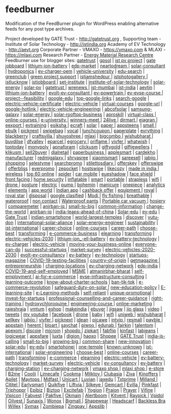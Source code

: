 # feedburner
Modification of the FeedBurner plugin for WordPress enabling alternative feeds for any post type archives.

Project developed by GATE Trust - http://gatetrust.org , 
Supporting team - Institute of Solar Technology - http://istindia.org 
Academy of EV Technology - http://aevt.org 
Corporate Partner - VMAXO - https://vmaxo.com & MLAXI - https://mlaxi.com
Research Partner - <a href="https://emrdc.org">Energy Material Research Centre</a>
Feedburner use for blogger sites:
<a href="https://gatetrust.blogspot.com/">gatetrust</a> | 
<a href="https://gpsol.blogspot.com/">gpsol</a> | 
<a href="https://istpvproject.blogspot.com/">ist pv project</a> | 
<a href="https://gatejobboard.blogspot.com/">gate jobboard</a> | 
<a href="https://lithium-ion-battery-university.blogspot.com/">lithium-ion-battery</a> | 
<a href="https://edp-market-research.blogspot.com/">edp-market</a> | 
<a href="https://neartodream.blogspot.com/">neartodream	</a> | 
<a href="https://solar-consultant.blogspot.com/">solar-consultant</a> | 
<a href="https://hydroponics-agri-research-training.blogspot.com/">hydroponics</a> | 
<a href="https://ev-charger-oem.blogspot.com/">ev-charger-oem</a> | 
<a href="https://electric-vehicle-university.blogspot.com/">vehicle-university</a> | 
<a href="https://edu-search-engine.blogspot.com/">edu-search</a> | 
<a href="https://greenclubi.blogspot.com/">greenclub</a> | 
<a href="https://greenprojectsupport.blogspot.com/">green project support</a> | 
<a href="https://istjamshedpur.blogspot.com/">istjamshedpur	</a> | 
<a href="https://istphotogallery.blogspot.com/">istphotogallery	</a> | 
<a href="https://istlucknow.blogspot.com/">istlucknow</a> | 
<a href="https://istjobboard.blogspot.com/">istjobboard	</a> | 
<a href="https://set-institute.blogspot.com/">set-institute</a> | 
<a href="https://institute-of-solar-technology.blogspot.com/">institute-of-solar-technology</a> | 
<a href="https://solar-energy-training.blogspot.com/">solar-energy</a> | 
<a href="https://installing-solar-pv.blogspot.com/">solar-pv</a> | 
<a href="https://swa-gatetrust.blogspot.com/">gatetrust	</a> | 
<a href="https://wrenews.blogspot.com/">wrenews	</a> | 
<a href="https://ist-mumbai.blogspot.com/">ist-mumbai</a> | 
<a href="https://ist-india.blogspot.com/">ist-india</a> | 
<a href="https://aevtin.blogspot.com/">	aevtin</a> | 
<a href="https://lithium-ion-battery-consultancy.blogspot.com/">lithium-ion-battery</a> | 
<a href="https://evolt-ev-consultant.blogspot.com/">evolt-ev-consultant	</a> | 
<a href="https://ev-powertrain.blogspot.com/">ev-powertrain	</a> | 
<a href="https://ev-evse-course.blogspot.com/">	ev-evse-course	</a> | 
<a href="https://project--feasibility-report.blogspot.com/">project--feasibility</a> | 
<a href="https://google-edu2020.blogspot.com/">	google-edu</a> | 
<a href="https://top-google-links.blogspot.com/">top-google-links</a> | 
<a href="https://search-google-news.blogspot.com/">search-google</a> | 
<a href="https://electric-vehicle-certificate.blogspot.com/">electric-vehicle-certificate</a> | 
<a href="https://electric-vehicle-training-courses.blogspot.com/">electric-vehicle</a> | 
<a href="https://free-virtual-courses-2020.blogspot.com/">virtual-courses</a> | 
<a href="https://google-url-link.blogspot.com/">google-url</a> | 
<a href="https://google-hotlink.blogspot.com/">	google-hotlink	</a> | 
<a href="https://electric-vehicle-engineeringi-inst.blogspot.com/">electric-vehicle-engineeringi</a> | 
<a href="https://abcofsolarindia.blogspot.com/">abcofsolar</a> | 
<a href="https://samsung-galaxy-2020.blogspot.com/">samsung-galaxy</a> | 
<a href="https://solar-energy-online-course.blogspot.com/">solar-energy	</a> | 
<a href="https://solar-rooftop-business-course.blogspot.com/">solar-rooftop-business</a> | 
<a href="https://aproskill.blogspot.com/">aproskill</a> | 
<a href="https://virtual-class-learning.blogspot.com/">	virtual-class	</a> | 
<a href="https://online-courses-2020.blogspot.com/">online-courses	</a> | 
<a href="https://e-university-edu.blogspot.com/">e-university	</a> | 
<a href="https://winners-meet.blogspot.com/">winners-meet	</a> | 
<a href="https://24livesamachar.blogspot.com/">	24live	</a> | 
<a href="https://dirmart.blogspot.com/">dirmart	</a> | 
<a href="https://ejagranexpress.blogspot.com/">	ejagran	</a> | 
<a href="https://eexportersindia.blogspot.com/">eexport	</a> | 
<a href="https://evtrainingcourses.blogspot.com/">evtraining</a> | 
<a href="https://esikshamission.blogspot.com/">	esiksha	</a> | 
<a href="https://ecraftguru.blogspot.com/">ecraft</a> | 
<a href="https://solartrainingmission.blogspot.com/">solar</a> | 
<a href="https://paperplatemakingmachinery.blogspot.com/">paper	</a> | 
<a href="https://appsteens.blogspot.com/">appsteens</a> | 
<a href="https://smallmediumbusinessindia.blogspot.com/">small	</a> | 
<a href="https://ebulkorder.blogspot.com/">ebulk</a> | 
<a href="https://picknext.blogspot.com/">picknext</a> | 
<a href="https://swipebag.blogspot.com/">swipebag</a> | 
<a href="https://vocal-forlocal.blogspot.com/">	vocal</a> | 
<a href="https://lunchcoupon.blogspot.com/">lunchcoupon	</a> | 
<a href="https://paperplatemachinekolkata.blogspot.com/">paperplate</a> | 
<a href="https://everythingbuyon.blogspot.com/">evrything</a> | 
<a href="https://blackberryevolve.blogspot.com/">blackberry</a> | 
<a href="https://craftsvila.blogspot.com/">craftsvilla	</a> | 
<a href="https://shuvoshreeboutique.blogspot.com/">shuvoshree	</a> | 
<a href="https://mlaxi.blogspot.com/">mlaxi</a> | 
<a href="https://bigcombooffers.blogspot.com/">bigcombo	</a> | 
<a href="https://wishubharat.blogspot.com/">wishubharat	</a> | 
<a href="https://buydilse.blogspot.com/">buydilse</a> | 
<a href="https://dfvalley.blogspot.com/">dfvalley</a> | 
<a href="https://eparcel.blogspot.com/">eparcel	</a> | 
<a href="https://egroceryhub.blogspot.com/">egrocery	</a> | 
<a href="https://oriflamekart.blogspot.com/">oriflame	</a> | 
<a href="https://vivfer.blogspot.com/">	vivfer	</a> | 
<a href="https://whatwish.blogspot.com/">whatwish</a> | 
<a href="https://toptodaysoffer.blogspot.com/">	toptoday</a> | 
<a href="https://monypoly.blogspot.com/">monypoly</a> | 
<a href="https://apnaforam.blogspot.com/">apnaforam</a> | 
<a href="https://clickusm.blogspot.com/">clickusm</a> | 
<a href="https://giftygold.blogspot.com/">giftygold</a> | 
<a href="https://giftygoldjewellers.blogspot.com/">giftjewellers</a> | 
<a href="https://klikusm.blogspot.com/">klikusm	</a> | 
<a href="https://sell2buyer.blogspot.com/">sell2buyer</a> | 
<a href="https://dialretail.blogspot.com/">dialretail</a> | 
<a href="https://paperplatemakingbusiness.blogspot.com/">paperbusiness	</a> | 
<a href="https://applesmartphonegalaxy.blogspot.com/">applesmart</a> | 
<a href="https://cardekhozone.blogspot.com/">cardekho</a> | 
<a href="https://manufacturerfarmhouse.blogspot.com/">manufacturer</a> | 
<a href="https://redmigalaxy.blogspot.com/">redmigalaxy	</a> | 
<a href="http://shryasreetextileco.blogspot.com/">shryasree</a> | 
<a href="https://xiaomismartphonegalaxy.blogspot.com/">	xiaomismart</a> | 
<a href="http://sareesell.blogspot.com/">sareesell</a> | 
<a href="https://jabjio.blogspot.com/">	jabjio	</a> | 
<a href="https://shoppingstylenus.blogspot.com/	">shopping</a> | 
<a href="https://selestyme.blogspot.com/">selestyme</a> | 
<a href="https://searchpromocodes.blogspot.com/">searchpromo</a> | 
<a href="https://stilettosdiary.blogspot.com/">	stilettosdiary	</a> | 
<a href="https://offerskey.blogspot.com/">offerskey</a> | 
<a href="https://offer-swipe.blogspot.com/">offerswipe</a> | 
<a href="https://offerbliss.blogspot.com/">offerbliss</a> | 
<a href="https://everpromo.blogspot.com/">everpromo</a> | 
<a href="https://zepocket.blogspot.com/	">zepocket</a> | 
<a href="https://hostswipe.blogspot.com/">hostswipe</a> | 
<a href="https://likecozy.blogspot.com/	">likecozy</a> | 
<a href="https://made-in-india-smartphones.blogspot.com/">made in india	</a> | 
<a href="https://wireless-phone-chargers.blogspot.com/">wireless</a> | 
<a href="https://top-60-online-shopping-india.blogspot.com/">top 60 online</a> | 
<a href="https://spider-nail-gel.blogspot.com/">spider</a> | 
<a href="https://car-mobile-phone-holder.blogspot.com/">car mobile</a> | 
<a href="https://eyeshadow-stamp.blogspot.com/">eueshadow</a> | 
<a href="https://face-shield-mask.blogspot.com/">face shield</a> | 
<a href="https://front-facing-baby-carrier.blogspot.com/">front facing	</a> | 
<a href="https://home-security-ip-camera.blogspot.com/">home security</a> | 
<a href="https://inflatable-pet-collars.blogspot.com/">	inflatable</a> | 
<a href="https://smartphone-lens.blogspot.com/">smart</a> | 
<a href="https://portable-blender-usb-rechargeable.blogspot.com/">portable</a> | 
<a href="https://strapless-backless-bra.blogspot.com/">	strapless</a> | 
<a href="https://wifi-repeater-set.blogspot.com/">wifi</a> | 
<a href="https://drone-camera-sale.blogspot.com/">drone	</a> | 
<a href="https://posture-correctors.blogspot.com/">posture</a> | 
<a href="https://electric-soldering-iron-gun.blogspot.com/">electric</a> | 
<a href="https://pump-wedge.blogspot.com/">pump	</a> | 
<a href="https://bohemian-earrings.blogspot.com/">bohemin</a> | 
<a href="https://manicure-milling-drill-bit.blogspot.com/">manicure</a> | 
<a href="https://onepiece-swimsuit.blogspot.com/">onepiece</a> | 
<a href="https://backlink-analytics.blogspot.com/">analytics</a> | 
<a href="https://elyments-app.blogspot.com/">elements</a> | 
<a href="https://indianappworld.blogspot.com/">	app world</a> | 
<a href="https://indian-app-list.blogspot.com/">Indian app</a> | 
<a href="https://vmaxo-cashback-offers-today.blogspot.com/">cashback offer</a> | 
<a href="https://goldplatingequipment.blogspot.com/">equipment	</a> | 
<a href="https://royalgoldstar.blogspot.com/">royal</a> | 
<a href="https://royalgoldstar7.blogspot.com/">	royal star</a> | 
<a href="https://disposal-paperplate-making-machine.blogspot.com/">disposal</a> | 
<a href="https://google-classified-ad.blogspot.com/">google clasified</a> | 
<a href="https://pm-modi-new-india.blogspot.com/">Modi	</a> | 
<a href="https://fly-fishing-quick-knot-tool.blogspot.com/">fly fishing	</a> | 
<a href="https://breathable-mesh-running-shoes.blogspot.com/">breathable</a> | 
<a href="https://waterproof-eyebrow-liner.blogspot.com/">waterproof</a> | 
<a href="https://non-contact-infrared-thermometer.blogspot.com/">non contact</a> | 
<a href="https://waterproof-pants.blogspot.com/">Waterproof pants</a> | 
<a href="https://portable-car-vacuum-cleaner.blogspot.com/">Portable car vacuum	</a> | 
<a href="https://sexy-hosiery.blogspot.com/">hosiery</a> | 
<a href="https://comparemeter.blogspot.com/">comparemeter</a> | 
<a href="https://anirban-iq.hatenablog.com/entry/india-is-calling-to-invest">anirban-iq	</a> | 
<a href="https://anirban-iq.hatenablog.com/entry/small-to-big">	small-to-big</a> | 
<a href="https://common-share.hatenablog.com/entry/common-information">	common-information</a> | 
<a href="https://new-innovation.hatenadiary.com/entry/change-the-world">change-the-world</a> | 
<a href="https://profile.hatena.ne.jp/anirban-iq/">anirban-iq</a> | 
<a href="https://gatetrust.hatenablog.com/entry/india-leaps-ahead-of-china">india-leaps-ahead-of-china</a> | 
<a href="https://solar-edu.hatenablog.com/entry/conserve-energy">Solar-edu</a> | 
<a href="https://ev-edu.hatenablog.com/entry/tesla-model-3">ev-edu</a> | 
<a href="https://profile.hatena.ne.jp/gatetrust/">Gate Trust</a> | 
<a href="https://vutu-don.hatenablog.com/entry/indian-smartphone">indian-smartphone</a> | 
<a href="https://one-temple.hatenablog.com/entry/world-largest-temples">world-largest-temples</a> | 
<a href="https://known-unknown.hatenablog.com/entry/discover">discover</a> | 
<a href="https://profile.hatena.ne.jp/vutu-don/">vutu-don</a> | 
<a href="https://ist-international.hatenablog.com/entry/international-solar-aliance">international-solar-aliance</a> | 
<a href="https://solar-engineering-courses.hatenadiary.jp/entry/solar-energy-engineer">solar-energy-engineer</a> | 
<a href="https://pv-solar-system.hatenablog.com/entry/sustainability">sustainability</a> | 
<a href="https://profile.hatena.ne.jp/ist-international/">ist-international</a> | 
<a href="https://choose-best.hatenablog.com/entry/career-choice">career-choice</a> | 
<a href="https://online-courses.hatenablog.com/entry/online-course-providers">online-courses</a> | 
<a href="https://career-path.hatenablog.com/entry/how-to-choose">career-path</a> | 
<a href="https://profile.hatena.ne.jp/choose-best/">choose-best</a> | 
<a href="https://transforming.hatenablog.com/entry/transforming-the-real-estate-sector">transforming</a> | 
<a href="https://e-commerce-business.hatenablog.com/entry/digital-transformation">e-commerce-business</a> | 
<a href="https://elearning.hatenablog.com/entry/skill-development">elearning</a> | 
<a href="https://profile.hatena.ne.jp/transforming/">transforming</a> | 
<a href="https://electric-vehicle.hatenablog.com/entry/electric-vehicles-between-now-and-2030">electric-vehicles-2030</a> | 
<a href="https://electric-vehicle.hatenablog.com/entry/lithium-ion_-ell-battery">lithium-ion_-ell-battery</a> | 
<a href="https://ev-battery-technology.hatenadiary.com/entry/future-batteries-charge-in-seconds">ev-battery-technology</a> | 
<a href="https://ev-charger.hatenablog.com/entry/vehicle-charging">ev-charger</a> | 
<a href="https://profile.hatena.ne.jp/electric-vehicle/">electric-vehicle</a> | 
<a href="https://market-survey.hatenablog.com/entry/moving-your-business-online">moving-your-business-online</a> | 
<a href="https://how-to-do.hatenadiary.jp/entry/everyone-can-do">everyone-can-do</a> | 
<a href="https://winners-meet.hatenablog.jp/entry/successful-startups">successful-startups</a> | 
<a href="https://profile.hatena.ne.jp/market-survey/">market-survey</a> | 
<a href="https://electric-vehicle-technology.hatenablog.com/entry/electric-vehicles-2020-2030">electric-vehicles-2020-2030</a> | 
<a href="https://ev-consultancy.hatenadiary.com/entry/evolt-ev-consultancy">evolt-ev-consultancy</a> | 
<a href="https://ev-battery.hatenadiary.com/entry/battery-assembly">ev-battery</a> | 
<a href="https://profile.hatena.ne.jp/electric-vehicle-technology/">ev-technology</a> | 
<a href="https://getmagazine.hatenablog.com/entry/startups-magazine">startups-magazine</a> | 
<a href="https://today-update.hatenablog.jp/entry/COVID-19-testing-facilities">	COVID-19-testing-facilities</a> | 
<a href="https://vocal-for-local.hatenablog.jp/entry/country-of-origin">country-of-origin</a> | 
<a href="https://profile.hatena.ne.jp/getmagazine/">getmagazine	</a> | 
<a href="https://edp-india.hatenablog.com/entry/entrepreneurship-development-programme">entrepreneurship</a> | 
<a href="https://charging-station-near-me.hateblo.jp/entry/charging-locations">	charging-locations</a> | 
<a href="https://ev-charging-network.hatenablog.com/entry/2600-charging-stations">ev-charging-network</a> | 
<a href="https://profile.hatena.ne.jp/edp-india/">edp-india</a> | 
<a href="https://self-employment.hatenablog.com/entry/COVID-19-and-self-employed">COVID-19-and-self-employed</a> | 
<a href="https://msme.hatenablog.com/entry/opportunities-for-msme">MSME</a> | 
<a href="https://atmanirbhar-bharat.hatenablog.com/entry/self-reliant">	atmanirbhar-bharat</a> | 
<a href="https://profile.hatena.ne.jp/self-employment/">self-employment	</a> | 
<a href="https://ai-update.hatenablog.com/entry/ai-for-e-commerce">ai-for-e-commerce</a> | 
<a href="https://evolt.hatenablog.com/entry/evse-infrastructure-consulting">evse-infrastructure-consulting</a> | 
<a href="https://skill-training.hatenablog.com/entry/learning-outcome">learning-outcome</a> | 
<a href="https://charter-schools.hatenablog.com/entry/know-about-charter-schools">know-about-charter-schools</a> | 
<a href="https://catherodriguez.hatenablog.com/entry/ban-tik-tok">ban-tik-tok</a> | 
<a href="https://solarnetwork35.hatenablog.com/entry/on-the-covid-e-commerce-revolution">e-commerce-revolution</a> | 
<a href="https://solarinternational250.hatenablog.com/entry/safeguard-duty-on-solar-imports-from-China">safeguard-duty-on-solar	</a> | 
<a href="https://liveclassgt.hatenablog.com/entry/new-education-policy">new-education-policy</a> | 
<a href="https://e-learning-host.hatenablog.com/entry/create-an-E-learning-site">E-learning-site</a> | 
<a href="https://aproskill.hatenablog.com/entry/e-Learning-methods">e-Learning-methods</a> | 
<a href="https://selfreliant.hatenablog.com/entry/self-reliant-india-movement">	self-reliant</a> | 
<a href="https://incrediblets.hatenablog.com/entry/unique-promotional">	unique-promotional</a> | 
<a href="https://know-more.hatenablog.com/entry/invest-for-startups">	invest-for-startups</a> | 
<a href="https://todaytimes.hatenablog.com/entry/professional-counselling-and-career-guidance">	professional-counselling-and-career-guidance</a> | 
<a href="https://training-placement.hatenablog.com/entry/right-training-and-placement-solutions">right-training	</a> | 
<a href="https://what-new.hatenablog.com/entry/hydroxychloroquine">hydroxychloroquine	</a> | 
<a href="https://engineering-courses.hatenablog.com/entry/which-engineering-course-is-right-for-you">engineering-course	</a> | 
<a href="https://bobbig.hatenablog.com/entry/online-marketing">	online-marketing</a> | 
<a href="https://rajeshraja.tumblr.com/">rajeshraja</a> | <a href="https://vmaxo.tumblr.com/">vmtum</a> | <a href="https://vmaxo.hatenablog.com/">eshop</a> | <a href="https://make-india.hatenablog.com/">makeindia</a> | <a href="https://made-in-inda.hatenablog.com/">ebuyer</a> | <a href="https://jigsaw-puzzles-adults.hatenablog.com/">jigsaw</a> | <a href="https://jio-glass.hatenablog.com/">jio glass</a> | <a href="https://video-doorbell.hatenablog.com/">video</a> | <a href="https://tweets.hatenadiary.com/">tweets</a> | <a href="https://my-youtube.hatenablog.com/">my youtube</a> | <a href="https://facebook-hunt.hatenablog.com/">facebook</a> | <a href="https://drone-camera.hatenablog.com/">drone</a> | <a href="https://baby-swings.hatenablog.com/">baby</a> | <a href="https://wifi-repeater-set.hatenablog.com/">wifi</a> | <a href="https://uniweb.hatenablog.com/">uniweb	</a> | <a href="https://wishubharat.hatenablog.com/">wishubharat</a> | <a href="https://sellkey.hatenablog.com/">sellkey</a> | <a href="https://jabjio.hatenablog.com/">jabjio	</a> | <a href="https://vivfer.hatenablog.com/">vivfer	</a> | <a href="https://picknext.hatenablog.com/">picknext</a> | <a href="https://idean.hatenablog.com/">idean</a> | <a href="https://pickawe.hatenablog.com/">picawe</a> | <a href="https://intvip.hatenablog.com/">intvip	</a> | <a href="https://resmall.hatenablog.com/">resmall</a> | <a href="https://payble.hatenablog.com/">payble	</a> | <a href="https://appstain.hatenablog.com/">appstain</a> | <a href="https://herent.hatenablog.com/">herent	</a> | <a href="https://bloart.hatenablog.com/">bloart	</a> | <a href="https://saychat.hatenablog.com/">saychat</a> | <a href="https://piwoo.hatenablog.com/">piwoo	</a> | <a href="https://edunab.hatenablog.com/">edunab	</a> | <a href="https://fairkin.hatenablog.com/">fairkin</a> | <a href="https://talentom.hatenablog.com/">talentom</a> | <a href="https://apexom.hatenablog.com/">apexom	</a> | <a href="https://discoie.hatenablog.com/">discoie</a> | <a href="https://microin.hatenablog.com/">microin</a> | <a href="https://shopdo.hatenablog.com/">shopdo	</a> | <a href="https://zipkart.hatenablog.com/">zipkart</a> | <a href="https://fabflip.hatenablog.com/">fabflip</a> | <a href="https://kinfast.hatenablog.com/">kinfast</a> | <a href="https://labjeans.hatenablog.com/">labjeans</a> | <a href="https://logicwear.hatenablog.com/">logicwear</a> | <a href="https://appsfare.hatenablog.com/">appsfare</a> | <a href="https://luxta.hatenablog.com/">luxta</a> | <a href="https://digion.hatenablog.com/">digion	</a> | <a href="https://haoxo.hatenablog.com/">haoxo</a> | 
<a href="https://vmaxo.wordpress.com/">Shopee</a> | 
<a href="http://gatetrust.eklablog.com/	">GATE Trust</a> | 
<a href="http://india-is-calling.eklablog.com/">india-is-calling</a> | 
<a href="http://small-to-big.eklablog.com/">small-to-big</a> | 
<a href="http://growing-big.eklablog.com/">growing-big	</a> | 
<a href="http://common-share.eklablog.com/">common-share</a> | 
<a href="http://new-innovation.eklablog.com/">new-innovation</a> | 
<a href="http://solar-edu.eklablog.com/	">solar-edu</a> | 
<a href="http://ev-edu.eklablog.com/">ev-edu</a> | 
<a href="http://smartphonei.eklablog.com/">smartphonei</a> | 
<a href="http://one-temple.eklablog.com/">one-temple</a> | 
<a href="http://known-unknown.eklablog.com/">known-unknown</a> | 
<a href="http://ist-international.eklablog.com/	">ist-international</a> | 
<a href="http://solar-engineering-courses.eklablog.com/">solar-engineering</a> | 
<a href="http://choose-best.eklablog.com/">choose-best</a> | 
<a href="http://online-courses.eklablog.com/">online-courses</a> | 
<a href="http://career-path.eklablog.com/">career-path</a> | 
<a href="http://transforming.eklablog.com/">transforming</a> | 
<a href="http://e-commerce-business.eklablog.com/">e-commerce</a> | 
<a href="http://elearning.eklablog.com/">elearning</a> | 
<a href="http://electric-vehicle.eklablog.com/">electric-vehicle</a> | 
<a href="http://ev-battery-technology.eklablog.com/">ev-battery-technology</a> | 
<a href="http://market-survey.eklablog.com/">market-survey</a> | 
<a href="http://electric-vehicle-technology.eklablog.com/">electric-vehicle</a> | 
<a href="http://ev-consultancy.eklablog.com/">ev-consultancy</a> | 
<a href="http://ev-battery.eklablog.com/">ev-battery</a> | 
<a href="http://charging-station.eklablog.com/">charging-station</a> | 
<a href="http://ev-charging-network.eklablog.com/">ev-charging-network</a> | 
<a href="http://vmaxo.eklablog.com/">vmaxo shop	</a> | 
<a href="http://mlaxi.eklablog.com/">mlaxi shop	</a> | 
<a href="http://e-store.eklablog.com/">	e-store	</a> | 
<a href="http://b2me.eklablog.com/">B2me</a> | 
<a href="http://coolii.eklablog.com/">Coolii</a> | 
<a href="http://limecafe.eklablog.com/">Limecafe</a> | 
<a href="http://cookma.eklablog.com/">Cookma</a> | 
<a href="http://milktoy.eklablog.com/">	Milktoy	</a> | 
<a href="http://clubasia.eklablog.com/">Clubasia</a> | 
<a href="http://ziva.eklablog.com/">Ziva</a> | 
<a href="http://kinoffers.eklablog.com/">Kinoffers</a> | 
<a href="http://apilet.eklablog.com/">Apilet</a> | 
<a href="http://maytops.eklablog.com/">	Maytops	</a> | 
<a href="http://mdfast.eklablog.com/">	Mdfast	</a> | 
<a href="http://unicart.eklablog.com/">	Unicart	</a> | 
<a href="http://luvian.eklablog.com/">Luvian</a> | 
<a href="http://jaxedu.eklablog.com/">jaxedu</a> | 
<a href="http://txtprime.eklablog.com/">Txtprime</a> | 
<a href="http://milland.eklablog.com/">	Milland	</a> | 
<a href="http://cititel.eklablog.com/">	Cititel	</a> | 
<a href="http://earlysmart.eklablog.com/">Earlysmart</a> | 
<a href="http://quikfive.eklablog.com/">Quikfive</a> | 
<a href="http://liftvia.eklablog.com/">	Liftvia	</a> | 
<a href="http://silkeye.eklablog.com/">	Silkeye	</a> | 
<a href="http://gemcart.eklablog.com/">	Gemcart	</a> | 
<a href="http://evilla.eklablog.com/">	Evilla	</a> | 
<a href="http://pinkfast.eklablog.com/">Pinkfast</a> | 
<a href="http://triphopper.eklablog.com/">Triphoppr</a> | 
<a href="http://epibiz.eklablog.com/">Epibiz</a> | 
<a href="http://biztop.eklablog.com/">Biztop</a> | 
<a href="http://excitefab.eklablog.com/">Excitefab</a> | 
<a href="http://yogion.eklablog.com/">Yogion</a> | 
<a href="http://praion.eklablog.com/">Praion</a> | 
<a href="http://praver.eklablog.com/">Praver</a> | 
<a href="http://vifine.eklablog.com/">Vifine</a> | 
<a href="http://vipicon.eklablog.com/">Vipicon</a> | 
<a href="http://fabvest.eklablog.com/">Fabvest</a> | 
<a href="http://pakfive.eklablog.com/">Pakfive	</a> | 
<a href="http://okmain.eklablog.com/">Okmain</a> | 
<a href="http://alertboom.eklablog.com/">Alertboom</a> | 
<a href="http://kitvent.eklablog.com/">	Kitvent	</a> | 
<a href="http://raypick.eklablog.com/">	Raypick	</a> | 
<a href="http://vpidol.eklablog.com/">Vpidol</a> | 
<a href="http://oilvest.eklablog.com/">	Oilvest	</a> | 
<a href="http://sunaxis.eklablog.com/">	Sunaxis	</a> | 
<a href="http://wonox.eklablog.com/">Wonox</a> | 
<a href="http://bigmall.eklablog.com/">	Bigmall	</a> | 
<a href="http://shapewear.eklablog.com/">Shapewear</a> | 
<a href="http://headscarf.eklablog.com/">Headscarf</a> | 
<a href="http://backless-bra.eklablog.com/">Backless Bra</a> | 
<a href="http://willex.eklablog.com/">Willex</a> | 
<a href="http://svmax.eklablog.com/">Svmax</a> | 
<a href="http://zombiepa.eklablog.com/">Zombiepa</a> | 
<a href="http://zingpay.eklablog.com/">	Zingpay	</a> | 
<a href="http://appslib.eklablog.com/">Appslib</a> | 

